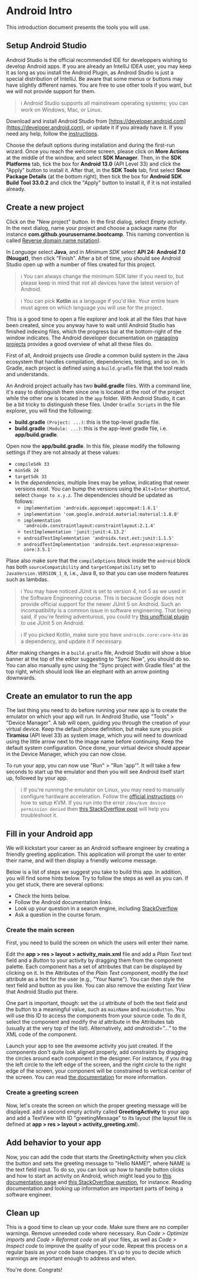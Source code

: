 # Android Intro

This introduction document presents the tools you will use.


## Setup Android Studio

Android Studio is the official recommended IDE for developpers wishing to develop Android apps.
If you are already an IntelliJ IDEA user, you may keep it as long as you install the Android Plugin, as Android Studio is just a special distribution of IntelliJ.
Be aware that some menus or buttons may have slightly different names. You are free to use other tools if you want, but we will not provide support for them.

> :information_source: Android Studio supports all mainstream operating systems; you can work on Windows, Mac, or Linux.

Download and install Android Studio from [https://developer.android.com](https://developer.android.com), or update it if you already have it.
If you need any help, follow the [instructions](https://developer.android.com/studio/install.html).

Choose the default options during installation and during the first-run wizard.
Once you reach the welcome screen, please click on **More Actions** at the middle of the window, and select **SDK Manager**.
Then, in the **SDK Platforms** tab, tick the box for **Android 13.0** (API Level 33) and click the "Apply" button to install it.
After that, in the **SDK Tools** tab, first select **Show Package Details** (at the bottom right),
then tick the box for **Android SDK Build Tool 33.0.2** and click the "Apply" button to install it, if it is not installed already. 


## Create a new project

Click on the "New project" button.
In the first dialog, select *Empty activity*.
In the next dialog, name your project and choose a package name (for instance **com.github.yourusername.bootcamp**.
This naming convention is called [Reverse domain name notation](https://en.wikipedia.org/wiki/Reverse_domain_name_notation)).

In *Language* select **Java**, and in *Minimum SDK* select **API 24: Android 7.0 (Nougat)**, then click "Finish".
After a bit of time, you should see Android Studio open up with a number of files created for this project.

> :information_source: You can always change the minimum SDK later if you need to, but please keep in mind that not all devices have the latest version of Android.

> :information_source: You can pick **Kotlin** as a language if you'd like. Your entire team must agree on which language you will use for the project.

This is a good time to open a file explorer and look at all the files that have been created, since you anyway have to wait until Android Studio has finished indexing files,
which the progress bar at the bottom-right of the window indicates.
The Android developer documentation on [managing projects](https://developer.android.com/studio/projects/index.html) provides a good overview of what all these files do.

First of all, Android projects use *Gradle* a common build system in the Java ecosystem that handles compilation, dependencies, testing, and so on.
In Gradle, each project is defined using a `build.gradle` file that the tool reads and understands.

An Android project actually has two **build.gradle** files.
With a command line, it's easy to distinguish them since one is located at the root of the project while the other one is located in the `app` folder.
With Android Studio, it can be a bit tricky to distinguish these files.
Under `Gradle Scripts` in the file explorer, you will find the following:

- **build.gradle** `(Project: ...)`: this is the top-level gradle file.
- **build.gradle** `(Module: ...)`: this is the app-level gradle file, i.e. **app/build.gradle**.

Open now the **app/build.gradle**. In this file, please modify the following settings if they are not already at these values:
- `compileSdk 33`
- `minSdk 24`
- `targetSdk 33`
- In the *dependencies*, multiple lines may be yellow, indicating that newer versions exist.
  You can bump the versions using the `Alt`+`Enter` shortcut, select `Change to x.y.z`.
  The dependencies should be updated as follows:
  - `implementation 'androidx.appcompat:appcompat:1.6.1'`
  - `implementation 'com.google.android.material:material:1.8.0'`
  - `implementation 'androidx.constraintlayout:constraintlayout:2.1.4'`
  - `testImplementation 'junit:junit:4.13.2'`
  - `androidTestImplementation 'androidx.test.ext:junit:1.1.5'`
  - `androidTestImplementation 'androidx.test.espresso:espresso-core:3.5.1'`

Plase also make sure that the `compileOptions` block inside the `android` block has both `sourceCompatibility` and `targetCompatibility`
set to `JavaVersion.VERSION_1_8`, i.e., Java 8, so that you can use modern features such as lambdas.

> :information_source: You may have noticed JUnit is set to version 4, not 5 as we used in the Software Engineering course.
> This is because Google does not provide official support for the newer JUnit 5 on Android.
> Such an incompatibility is a common issue in software engineering.
> That being said, if you're feeling adventurous, you could try [this unofficial plugin](https://github.com/mannodermaus/android-junit5) to use JUnit 5 on Android.

> :information_source: If you picked Kotlin, make sure you have `androidx.core:core-ktx` as a dependency, and update it if necessary.

After making changes in a `build.gradle` file, Android Studio will show a blue banner at the top of the editor suggesting to "Sync Now", you should do so.
You can also manually sync using the "Sync project with Gradle files" at the top right, which should look like an elephant with an arrow pointing downwards.


## Create an emulator to run the app

The last thing you need to do before running your new app is to create the emulator on which your app will run.
In Android Studio, use "Tools" > "Device Manager".
A tab will open, guiding you through the creation of your virtual device.
Keep the default phone definition, but make sure you pick **Tiramisu** (API level 33) as system image,
which you will need to download using the little arrow next to the image name before continuing.
Keep the default system configuration.
Once done, your virtual device should appear in the Device Manager, which you can now close.

To run your app, you can now use "Run" > "Run 'app'".
It will take a few seconds to start up the emulator and then you will see Android itself start up, followed by your app. 

> :information_source: If you're running the emulator on Linux, you may need to manually configure hardware acceleration.
> Follow the [official instructions](https://developer.android.com/studio/run/emulator-acceleration#vm-linux) on how to setup KVM.
> If you run into the error `/dev/kvm device permission denied` then [this StackOverflow post](https://stackoverflow.com/questions/37300811/android-studio-dev-kvm-device-permission-denied/45749003) will help you troubleshoot it.


## Fill in your Android app

We will kickstart your career as an Android software engineer by creating a friendly greeting application.
This application will prompt the user to enter their name, and will then display a friendly welcome message.

Below is a list of steps we suggest you take to build this app. In addition, you will find some hints below. Try to follow the steps as well as you can. If you get stuck, there are several options:
- Check the hints below.
- Follow the Android documentation links.
- Look up your question in a search engine, including [StackOverflow](https://stackoverflow.com/questions/tagged/android)
- Ask a question in the course forum.

### Create the main screen

First, you need to build the screen on which the users will enter their name. 

Edit the **app > res > layout > activity_main.xml** file and add a *Plain Text* text field and a *Button* to your activity by dragging them from the component palette.
Each component has a set of attributes that can be displayed by clicking on it. In the Attributes of the *Plain Text* component, modify the *text* attribute as a hint for the user (e.g., "Your Name").
You can then style the text field and button as you like. You can also remove the existing *Text View* that Android Studio put there.

One part is important, though: set the `id` attribute of both the text field and the button to a meaningful value, such as `mainName` and `mainGoButton`.
You will use this ID to access the components from your source code. To do it, select the component and modify the *id* attribute in the Attributes tab (usually at the very top of the list).
Alternatively, add *android:id="..."* to the XML code of the component.

Launch your app to see the awesome activity you just created.
If the components don't quite look aligned properly, add constraints by dragging the circles around each component in the designer.
For instance, if you drag the left circle to the left edge of the screen, and the right circle to the right edge of the screen, your component will be constrained to vertical center of the screen.
You can read [the documentation](https://developer.android.com/develop/ui/views/layout/constraint-layout#add-a-constraint) for more information.

### Create a greeting screen

Now, let's create the screen on which the proper greeting message will be displayed.
add a second empty activity called **GreetingActivity** to your app and add a TextView with ID "greetingMessage" to its layout
(the layout file is defined at  **app > res > layout > activity_greeting.xml**).


## Add behavior to your app

Now, you can add the code that starts the GreetingActivity when you click the button and sets the greeting message to "Hello NAME!", where NAME is the text field input.
To do so, you can look up how to handle button clicks and how to start an activity on Android,
which might lead you to [this documentation page](https://developer.android.com/develop/ui/views/components/button)
and [this StackOverflow question](https://stackoverflow.com/questions/4186021/how-to-start-new-activity-on-button-click), for instance.
Reading documentation and looking up information are important parts of being a software engineer.


## Clean up

This is a good time to clean up your code.
Make sure there are no compiler warnings.
Remove unneeded code where necessary.
Run *Code > Optimize imports* and *Code > Reformat code* on all your files, as well as *Code > Inspect code* to improve the quality of your code.
Repeat this process on a regular basis as your code base changes.
It's up to you to decide which warnings are important enough to address and when.

You're done. Congrats!
